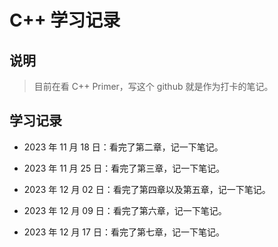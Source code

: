 # C++ 学习记录

## 说明

> 目前在看 C++ Primer，写这个 github 就是作为打卡的笔记。

## 学习记录

- 2023 年 11 月 18 日：看完了第二章，记一下笔记。

- 2023 年 11 月 25 日：看完了第三章，记一下笔记。

- 2023 年 12 月 02 日：看完了第四章以及第五章，记一下笔记。

- 2023 年 12 月 09 日：看完了第六章，记一下笔记。

- 2023 年 12 月 17 日：看完了第七章，记一下笔记。
